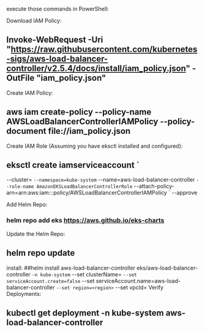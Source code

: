  execute those commands in PowerShell:

Download IAM Policy:

## Invoke-WebRequest -Uri "https://raw.githubusercontent.com/kubernetes-sigs/aws-load-balancer-controller/v2.5.4/docs/install/iam_policy.json" -OutFile "iam_policy.json"
Create IAM Policy:

## aws iam create-policy --policy-name AWSLoadBalancerControllerIAMPolicy --policy-document file://iam_policy.json
Create IAM Role (Assuming you have eksctl installed and configured):

## eksctl create iamserviceaccount `
   --cluster=<your-cluster-name> `
   --namespace=kube-system `
   --name=aws-load-balancer-controller `
   --role-name AmazonEKSLoadBalancerControllerRole `
   --attach-policy-arn=arn:aws:iam::<your-aws-account-id>:policy/AWSLoadBalancerControllerIAMPolicy `
   --approve

Add Helm Repo:
### helm repo add eks https://aws.github.io/eks-charts
Update the Helm Repo:

## helm repo update

install:
##helm install aws-load-balancer-controller eks/aws-load-balancer-controller `
   -n kube-system `
   --set clusterName=<your-cluster-name> `
   --set serviceAccount.create=false `
   --set serviceAccount.name=aws-load-balancer-controller `
   --set region=<region> `
   --set vpcId=<your-vpc-id>
Verify Deployments:
## kubectl get deployment -n kube-system aws-load-balancer-controller

